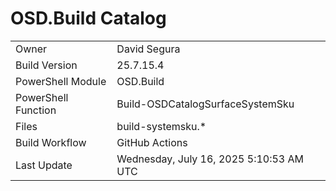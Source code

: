 ﻿# OSD.Build Catalog

| | |
|-|-|
| Owner | David Segura |
| Build Version | 25.7.15.4 |
| PowerShell Module | OSD.Build |
| PowerShell Function | Build-OSDCatalogSurfaceSystemSku |
| Files | build-systemsku.* |
| Build Workflow | GitHub Actions |
| Last Update | Wednesday, July 16, 2025 5:10:53 AM UTC |
